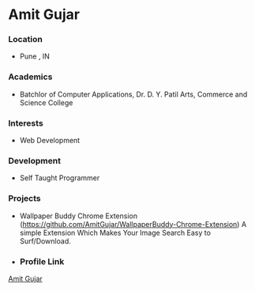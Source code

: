 # Amit Gujar
### Location

- Pune , IN
### Academics

- Batchlor of Computer Applications, Dr. D. Y. Patil Arts, Commerce and Science College

### Interests

- Web Development

### Development

- Self Taught Programmer

### Projects

- Wallpaper Buddy Chrome Extension (https://github.com/AmitGujar/WallpaperBuddy-Chrome-Extension) A simple Extension Which Makes Your Image Search Easy to Surf/Download.

- ### Profile Link

[Amit Gujar](https://github.com/AmitGujar)
